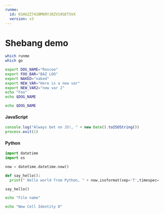 ```yaml
---
runme:
  id: 01HGZZ742BM6RYJ8ZV19GETSVX
  version: v3
---
```


# Shebang demo

```sh {"id":"01J4HK8BGKHAKYYF8G36NKS455"}
which runme
which go
```

```sh {"category":"exports","id":"01J4HK8BGKHAKYYF8G38ZNTMB3","interactive":"true","interpreter":"","name":"export-vars","promptEnv":"auto","terminalRows":"3"}
export DOG_NAME="Roscoe"
export FOO_BAR="BAZ LOO"
export NAKED="naked"
export NEW_VAR="Here is a new var"
export NEW_VAR2="new var 2"
echo "Foo"
echo $DOG_NAME
```

```sh {"id":"01J4HK8BGKHAKYYF8G3A7HBQ4C","interpreter":"pwsh"}
echo $DOG_NAME
```

#### JavaScript

```js {"excludeFromRunAll":"true","id":"01J4HK8BGKHAKYYF8G3CB017E7","name":"demo-js","terminalRows":"2"}
console.log("Always bet on JS!, " + new Date().toISOString())
process.exit(1)
```

#### Python

```python {"id":"01J4HK8BGKHAKYYF8G3CTSAC4T","interpreter":"/usr/bin/python3","name":"demo-py","terminalRows":"2"}
import datetime
import os

now = datetime.datetime.now()

def say_hello():
  print(" Hello world from Python, " + now.isoformat(sep='T',timespec='auto'))

say_hello()

```

```sh {"category":"exports","id":"01J4HK8BGKHAKYYF8G3DQD364S"}
echo "File name"
```

```sh {"id":"01J4HK8BGKHAKYYF8G3FTDPRT0"}
echo "New Cell Identity 0"
```
